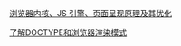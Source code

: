 [浏览器内核、JS 引擎、页面呈现原理及其优化](https://www.zybuluo.com/yangfch3/note/671516)

[了解DOCTYPE和浏览器渲染模式](https://www.jianshu.com/p/a34c3623ccf9)